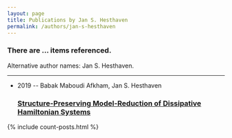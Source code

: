 ```yaml
---
layout: page
title: Publications by Jan S. Hesthaven
permalink: /authors/jan-s-hesthaven
---
```


<h3 id="number-posts">There are ... items referenced.</h3>
<p id='info-authors'>Alternative author names: Jan S. Hesthaven.</p>
<hr />
<ul class="post-list">
<li><span class='post-meta'>2019 -- Babak Maboudi Afkham, Jan S. Hesthaven</span><h3><a class='post-link' href="{{ site.baseurl }}/structure-preserving-model-reduction-of-dissipative-hamiltonian-systems">Structure-Preserving Model-Reduction of Dissipative Hamiltonian Systems</a></h3></li>

</ul>
{% include count-posts.html %}
